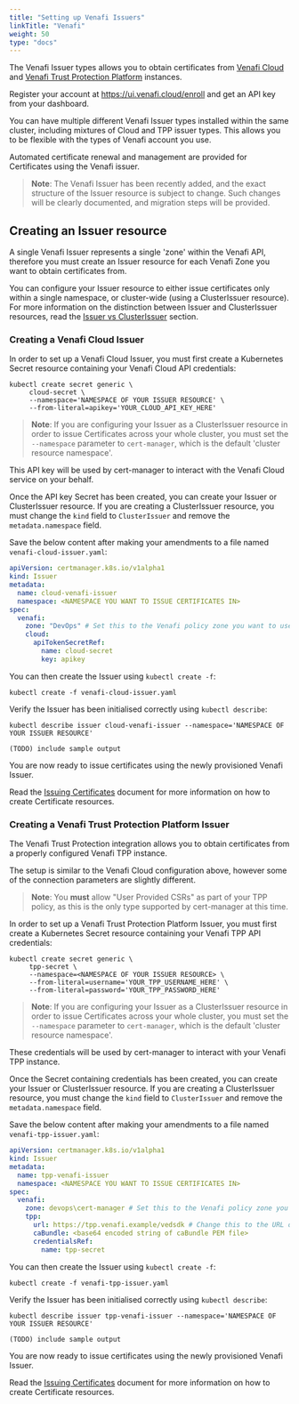 ```yaml
---
title: "Setting up Venafi Issuers"
linkTitle: "Venafi"
weight: 50
type: "docs"
---
```


The Venafi Issuer types allows you to obtain certificates from [Venafi
Cloud](https://pki.venafi.com/venafi-cloud/) and [Venafi Trust
Protection Platform](https://venafi.com/) instances.

Register your account at <https://ui.venafi.cloud/enroll> and get an API key
from your dashboard.

You can have multiple different Venafi Issuer types installed within the
same cluster, including mixtures of Cloud and TPP issuer types. This
allows you to be flexible with the types of Venafi account you use.

Automated certificate renewal and management are provided for
Certificates using the Venafi issuer.

> **Note**: The Venafi Issuer has been recently added, and the exact structure
> of the Issuer resource is subject to change. Such changes will be clearly
> documented, and migration steps will be provided.

Creating an Issuer resource
---------------------------

A single Venafi Issuer represents a single 'zone' within the Venafi
API, therefore you must create an Issuer resource for each Venafi Zone
you want to obtain certificates from.

You can configure your Issuer resource to either issue certificates only
within a single namespace, or cluster-wide (using a ClusterIssuer
resource). For more information on the distinction between Issuer and
ClusterIssuer resources, read the
[Issuer vs ClusterIssuer](../issuing-certificates/README.md) section.

### Creating a Venafi Cloud Issuer

In order to set up a Venafi Cloud Issuer, you must first create a
Kubernetes Secret resource containing your Venafi Cloud API credentials:

```shell
kubectl create secret generic \
     cloud-secret \
     --namespace='NAMESPACE OF YOUR ISSUER RESOURCE' \
     --from-literal=apikey='YOUR_CLOUD_API_KEY_HERE'
```

> **Note**: If you are configuring your Issuer as a ClusterIssuer resource in
> order to issue Certificates across your whole cluster, you must set the
> `--namespace` parameter to `cert-manager`, which is the default
> 'cluster resource namespace'.

This API key will be used by cert-manager to interact with the Venafi
Cloud service on your behalf.

Once the API key Secret has been created, you can create your Issuer or
ClusterIssuer resource. If you are creating a ClusterIssuer resource,
you must change the `kind` field to `ClusterIssuer` and remove the
`metadata.namespace` field.

Save the below content after making your amendments to a file named
`venafi-cloud-issuer.yaml`:

```yaml
apiVersion: certmanager.k8s.io/v1alpha1
kind: Issuer
metadata:
  name: cloud-venafi-issuer
  namespace: <NAMESPACE YOU WANT TO ISSUE CERTIFICATES IN>
spec:
  venafi:
    zone: "DevOps" # Set this to the Venafi policy zone you want to use
    cloud:
      apiTokenSecretRef:
        name: cloud-secret
        key: apikey
```

You can then create the Issuer using `kubectl create -f`:

```shell
kubectl create -f venafi-cloud-issuer.yaml
```

Verify the Issuer has been initialised correctly using
`kubectl describe`:

```shell
kubectl describe issuer cloud-venafi-issuer --namespace='NAMESPACE OF YOUR ISSUER RESOURCE'

(TODO) include sample output
```

You are now ready to issue certificates using the newly provisioned
Venafi Issuer.

Read the [Issuing Certificates](../issuing-certificates/README.md) document for
more information on how to create Certificate resources.

### Creating a Venafi Trust Protection Platform Issuer

The Venafi Trust Protection integration allows you to obtain
certificates from a properly configured Venafi TPP instance.

The setup is similar to the Venafi Cloud configuration above, however
some of the connection parameters are slightly different.

> **Note**: You **must** allow "User Provided CSRs" as part of your TPP policy,
> as this is the only type supported by cert-manager at this time.

In order to set up a Venafi Trust Protection Platform Issuer, you must
first create a Kubernetes Secret resource containing your Venafi TPP API
credentials:

```shell
kubectl create secret generic \
     tpp-secret \
     --namespace=<NAMESPACE OF YOUR ISSUER RESOURCE> \
     --from-literal=username='YOUR_TPP_USERNAME_HERE' \
     --from-literal=password='YOUR_TPP_PASSWORD_HERE'
```

> **Note**: If you are configuring your Issuer as a ClusterIssuer resource in
> order to issue Certificates across your whole cluster, you must set the
> `--namespace` parameter to `cert-manager`, which is the default
> 'cluster resource namespace'.

These credentials will be used by cert-manager to interact with your
Venafi TPP instance.

Once the Secret containing credentials has been created, you can create
your Issuer or ClusterIssuer resource. If you are creating a
ClusterIssuer resource, you must change the `kind` field to
`ClusterIssuer` and remove the `metadata.namespace` field.

Save the below content after making your amendments to a file named
`venafi-tpp-issuer.yaml`:

```yaml
apiVersion: certmanager.k8s.io/v1alpha1
kind: Issuer
metadata:
  name: tpp-venafi-issuer
  namespace: <NAMESPACE YOU WANT TO ISSUE CERTIFICATES IN>
spec:
  venafi:
    zone: devops\cert-manager # Set this to the Venafi policy zone you want to use
    tpp:
      url: https://tpp.venafi.example/vedsdk # Change this to the URL of your TPP instance
      caBundle: <base64 encoded string of caBundle PEM file>
      credentialsRef:
        name: tpp-secret
```

You can then create the Issuer using `kubectl create -f`:

```shell
kubectl create -f venafi-tpp-issuer.yaml
```

Verify the Issuer has been initialised correctly using
`kubectl describe`:

```shell
kubectl describe issuer tpp-venafi-issuer --namespace='NAMESPACE OF YOUR ISSUER RESOURCE'

(TODO) include sample output
```

You are now ready to issue certificates using the newly provisioned
Venafi Issuer.

Read the [Issuing Certificates](../issuing-certificates/README.md) document for
more information on how to create Certificate resources.

